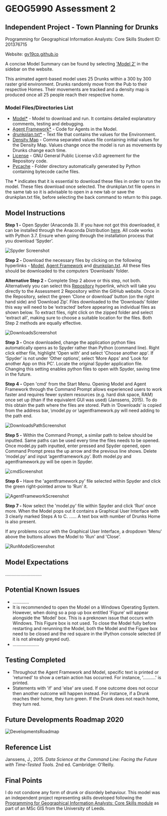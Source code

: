 # GEOG5990 Assessment 2 
## Independent Project - Town Planning for Drunks

Programming for Geographical Information Analysts: Core Skills
Student ID: 201376715

Website: [gy19cp.github.io](https://gy19cp.github.io/index.html)

A concise Model Summary can be found by selecting ['Model 2'](https://gy19cp.github.io/model2summary.html) in the sidebar on the website.

This animated agent-based model uses 25 Drunks within a 300 by 300 raster grid environment. Drunks randomly move from the Pub to their respective Homes. Their movements are tracked and a density map is produced once all 25 people reach their respective home. 

### Model Files/Directories List
-	[Model*](https://gy19cp.github.io/model2.py) - Model to download and run. It contains detailed explanatory comments, testing and debugging. 
-	[Agent Framework*](https://gy19cp.github.io/agentframework2.py) - Code for Agents in the Model.
-	[drunkplan.txt*](https://gy19cp.github.io/drunkplan.txt) - Text file that contains the values for the Environment. 
- [Density Map](https://gy19cp.github.io/densitymap.csv) - Comma separated values file containing initial values for the Density Map. Values change once the model is run as movements by Drunks change each time.
- [License](https://github.com/gy19cp/GEOG5990Assessment2/blob/master/LICENSE) - GNU General Public License v3.0 agreement for the Repository code.
- [Pycache](https://github.com/gy19cp/GEOG5990Assessment2/tree/master/__pycache__) - Folder directory automatically generated by Python containing bytecode cache files. 

The __*__ indicates that it is essential to download these files in order to run the model. 
These files download once selected. The drunkplan.txt file opens in the same tab so it is advisable to open in a new tab or save the drunkplan.txt file, before selecting the back command to return to this page.

## Model Instructions 

**Step 1 -** Open Spyder (Anaconda 3). If you have not got this downloaded, it can be installed through the Anaconda Distribution [here](https://www.anaconda.com/distribution/). All code works with Python 3.7. Ensure when going through the installation process that you download ‘Spyder’. 

![Spyder Screenshot](SpyderScreenshot.jpg "Initiating Spyder")

**Step 2 -** Download the necessary files by clicking on the following hyperlinks - [Model](http://gy19cp.github.io/model2.py), [Agent Framework](http://gy19cp.github.io/agentframework2.py) and [drunkplan.txt](https://gy19cp.github.io/drunkplan.txt). All these files should be downloaded to the computers ‘Downloads’ folder. 

**Alternative Step 2 -** Complete Step 2 above or this step, not both. Alternatively you can select this [Repository](https://github.com/gy19cp/GEOG5990Assessment2) hyperlink, which will take you directly to the Assessment 2 Repository within the GitHub website. Once in the Repository, select the green ‘Clone or download’ button (on the right hand side) and ‘Download Zip’. Files downloaded to the ‘Downloads’ folder this way will need to be ‘extracted’ before appearing as individual files as shown below. To extract files, right click on the zipped folder and select 'extract all', making sure to choose a suitable location for the files. Both Step 2 methods are equally effective.  

![DownloadsScreenshot](DownloadsScreenshot.jpg "Downloads") 

**Step 3 -** Once downloaded, change the application python files automatically opens as to Spyder rather than Python (command line). Right click either file, highlight 'Open with' and select 'Choose another app'. If ‘Spyder’ is not under ‘Other options’, select ‘More Apps’ and ‘Look for another App on this PC’. Locate the original Spyder application file. Changing this setting enables python files to open with Spyder, saving time in the future.

**Step 4 -** Open 'cmd' from the Start Menu. Opening Model and Agent Framework through the Command Prompt allows experienced users to work faster and requires fewer system resources (e.g. hard disk space, RAM) once set up (than if the equivalent GUI was used) (Janssens, 2015). To do this obtain the path where the files are stored. Path in ‘Downloads’ is copied from the address bar, \model.py or \agentframework.py will need adding to the path end. 

![DownloadsPathScreenshot](DownloadsPathScreenshot.jpg "DownloadsPath") 

**Step 5 -** Within the Command Prompt, a similar path to below should be inputted. Same paths can be used every time the files needs to be opened. Once model.py path inputted, enter pressed and Spyder opened, open Command Prompt press the up arrow and the previous line shows. Delete ‘model.py’ and input ‘agentframework.py’. Both model.py and agentframework.py will be open in Spyder. 

![cmdScreenshot](cmdScreenshot.jpg "CommandPrompt") 

**Step 6 -** Have the 'agentframework.py' file selected within Spyder and click the green right-pointed arrow to ‘Run’ it.

![AgentFrameworkScreenshot](AgentFrameworkScreenshot.jpg "Agent Framework")
  
**Step 7 -** Now select the 'model.py' file within Spyder and click ‘Run’ once more. When the Model pops out it contains a Graphical User Interface with 3 clearly marked Steps A to C. ...... A text box with number of Drunks Home is also present.  

If any problems occur with the Graphical User Interface, a dropdown 'Menu' above the buttons allows the Model to 'Run' and 'Close'. 
 
![RunModelScreenshot](RunModelScreenshot.jpg "Run Model")
 
## Model Expectations 
.............................

## Potential Known Issues
- .............
- It is recommended to open the Model on a Windows Operating System. However, when doing so a pop up box entitled 'Figure' will appear alongside the 'Model' box. This is a preknown issue that occurs with Windows. This Figure box is not used. To close the Model fully before restarting and rerunning the Model, both the Model and the Figure box need to be closed and the red square in the IPython console selected (if it is not already greyed out).
- .....................

## Testing Completed
- Throughout the Agent Framework and Model, specific text is printed or 'returned' to show a certain action has occurred. For instance, '..........' is printed. 
- Statements with 'if' and 'else' are used. If one outcome does not occur then another outcome will happen instead. For instance, if a Drunk reaches their home, they turn green. If the Drunk does not reach home, they turn red.

## Future Developments Roadmap 2020
![DevelopmentsRoadmap](DevelopmentsRoadmap.jpg "DevelopmentsRoadmap")

## Reference List
Janssens, J., 2015. *Data Science at the Command Line: Facing the Future with Time-Tested Tools*. 2nd ed. Cambridge: O'Reilly.

## Final Points
I do not condone any form of drunk or disordely behaviour. This model was an independent project representing skills developed following the [Programming for Geographical Information Analysts: Core Skills module](https://www.geog.leeds.ac.uk/courses/computing/study/core-python/) as part of an MSc GIS from the University of Leeds. 

